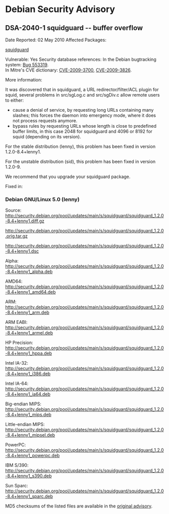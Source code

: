 
Debian Security Advisory
========================


DSA-2040-1 squidguard -- buffer overflow
----------------------------------------



Date Reported:
02 May 2010
Affected Packages:

[squidguard](https://packages.debian.org/src:squidguard)

Vulnerable:
Yes
Security database references:
In the Debian bugtracking system: [Bug 553319](https://bugs.debian.org/cgi-bin/bugreport.cgi?bug=553319).  
In Mitre's CVE dictionary: [CVE-2009-3700](https://security-tracker.debian.org/tracker/CVE-2009-3700), [CVE-2009-3826](https://security-tracker.debian.org/tracker/CVE-2009-3826).  

More information:

It was discovered that in squidguard, a URL redirector/filter/ACL plugin
for squid, several problems in src/sgLog.c and src/sgDiv.c allow remote
users to either:


* cause a denial of service, by requesting long URLs containing many
 slashes; this forces the daemon into emergency mode, where it does not
 process requests anymore.
* bypass rules by requesting URLs whose length is close to predefined
 buffer limits, in this case 2048 for squidguard and 4096 or 8192 for squid
 (depending on its version).


For the stable distribution (lenny), this problem has been fixed in
version 1.2.0-8.4+lenny1.


For the unstable distribution (sid), this problem has been fixed in
version 1.2.0-9.


We recommend that you upgrade your squidguard package.



Fixed in:

### Debian GNU/Linux 5.0 (lenny)



Source:
 <http://security.debian.org/pool/updates/main/s/squidguard/squidguard_1.2.0-8.4+lenny1.diff.gz>  

<http://security.debian.org/pool/updates/main/s/squidguard/squidguard_1.2.0.orig.tar.gz>  

<http://security.debian.org/pool/updates/main/s/squidguard/squidguard_1.2.0-8.4+lenny1.dsc>  

Alpha:
 <http://security.debian.org/pool/updates/main/s/squidguard/squidguard_1.2.0-8.4+lenny1_alpha.deb>  

AMD64:
 <http://security.debian.org/pool/updates/main/s/squidguard/squidguard_1.2.0-8.4+lenny1_amd64.deb>  

ARM:
 <http://security.debian.org/pool/updates/main/s/squidguard/squidguard_1.2.0-8.4+lenny1_arm.deb>  

ARM EABI:
 <http://security.debian.org/pool/updates/main/s/squidguard/squidguard_1.2.0-8.4+lenny1_armel.deb>  

HP Precision:
 <http://security.debian.org/pool/updates/main/s/squidguard/squidguard_1.2.0-8.4+lenny1_hppa.deb>  

Intel IA-32:
 <http://security.debian.org/pool/updates/main/s/squidguard/squidguard_1.2.0-8.4+lenny1_i386.deb>  

Intel IA-64:
 <http://security.debian.org/pool/updates/main/s/squidguard/squidguard_1.2.0-8.4+lenny1_ia64.deb>  

Big-endian MIPS:
 <http://security.debian.org/pool/updates/main/s/squidguard/squidguard_1.2.0-8.4+lenny1_mips.deb>  

Little-endian MIPS:
 <http://security.debian.org/pool/updates/main/s/squidguard/squidguard_1.2.0-8.4+lenny1_mipsel.deb>  

PowerPC:
 <http://security.debian.org/pool/updates/main/s/squidguard/squidguard_1.2.0-8.4+lenny1_powerpc.deb>  

IBM S/390:
 <http://security.debian.org/pool/updates/main/s/squidguard/squidguard_1.2.0-8.4+lenny1_s390.deb>  

Sun Sparc:
 <http://security.debian.org/pool/updates/main/s/squidguard/squidguard_1.2.0-8.4+lenny1_sparc.deb>  


MD5 checksums of the listed files are available in the [original advisory](https://lists.debian.org/debian-security-announce/2010/msg00081.html).





